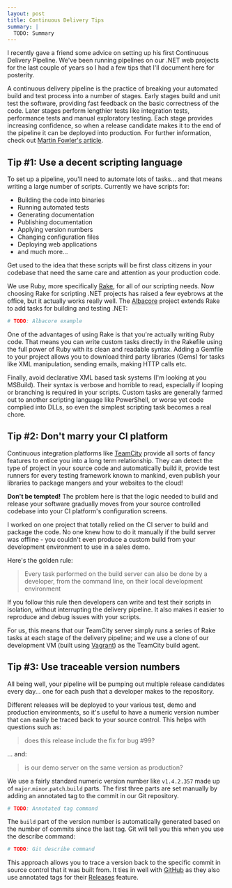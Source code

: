 ```yaml
---
layout: post
title: Continuous Delivery Tips
summary: |
  TODO: Summary
---
```

I recently gave a friend some advice on setting up his first Continuous Delivery
Pipeline.  We've been running pipelines on our .NET web projects for the last
couple of years so I had a few tips that I'll document here for posterity.

A continuous delivery pipeline is the practice of breaking your automated build
and test process into a number of stages. Early stages build and unit test the
software, providing fast feedback on the basic correctness of the code. Later
stages perform lengthier tests like integration tests, performance tests and
manual exploratory testing.  Each stage provides increasing confidence, so when
a release candidate makes it to the end of the pipeline it can be deployed into
production.  For further information, check out [Martin Fowler's article][1].

## Tip #1: Use a decent scripting language

To set up a pipeline, you'll need to automate lots of tasks... and that means
writing a large number of scripts.  Currently we have scripts for:

- Building the code into binaries
- Running automated tests
- Generating documentation
- Publishing documentation
- Applying version numbers
- Changing configuration files
- Deploying web applications
- and much more...

Get used to the idea that these scripts will be first class citizens in your
codebase that need the same care and attention as your production code.

We use Ruby, more specifically [Rake](), for all of our scripting needs.  Now
choosing Rake for scripting .NET projects has raised a few eyebrows at the
office, but it actually works really well.  The [Albacore]() project extends
Rake to add tasks for building and testing .NET:

```ruby
# TODO: Albacore example
```

One of the advantages of using Rake is that you're actually writing Ruby code.
That means you can write custom tasks directly in the Rakefile using the full
power of Ruby with its clean and readable syntax.  Adding a Gemfile to your
project allows you to download third party libraries (Gems) for tasks like XML
manipulation, sending emails, making HTTP calls etc.

Finally, avoid declarative XML based task systems (I'm looking at you MSBuild).
Their syntax is verbose and horrible to read, especially if looping or branching
is required in your scripts. Custom tasks are generally farmed out to another
scripting language like PowerShell, or worse yet code complied into DLLs, so
even the simplest scripting task becomes a real chore.

## Tip #2: Don't marry your CI platform

Continuous integration platforms like [TeamCity]() provide all sorts of fancy
features to entice you into a long term relationship.  They can detect the type
of project in your source code and automatically build it, provide test runners
for every testing framework known to mankind, even publish your libraries to
package mangers and your websites to the cloud!

**Don't be tempted!**  The problem here is that the logic needed to build and
release your software gradually moves from your source controlled codebase into
your CI platform's configuration screens.

I worked on one project that totally relied on the CI server to build and
package the code.  No one knew how to do it manually if the build server was
offline - you couldn't even produce a custom build from your development
environment to use in a sales demo.

Here's the golden rule:

> Every task performed on the build server can also be done by a developer, from
the command line, on their local development environment

If you follow this rule then developers can write and test their scripts in
isolation, without interrupting the delivery pipeline.  It also makes it easier
to reproduce and debug issues with your scripts.

For us, this means that our TeamCity server simply runs a series of Rake tasks
at each stage of the delivery pipeline; and we use a clone of our development VM
(built using [Vagrant]()) as the TeamCity build agent.

## Tip #3: Use traceable version numbers

All being well, your pipeline will be pumping out multiple release candidates
every day... one for each push that a developer makes to the repository.

Different releases will be deployed to your various test, demo and production
environments, so it's useful to have a numeric version number that can easily be
traced back to your source control.  This helps with questions such as:

> does this release include the fix for bug #99?

... and:

> is our demo server on the same version as production?

We use a fairly standard numeric version number like `v1.4.2.357` made up of
`major`.`minor`.`patch`.`build` parts.  The first three parts are set manually
by adding an annotated tag to the commit in our Git repository.

```bash
# TODO: Annotated tag command
```

The `build` part of the version number is automatically generated based on the
number of commits since the last tag.  Git will tell you this when you use the
describe command:

```bash
# TODO: Git describe command
```

This approach allows you to trace a version back to the specific commit in
source control that it was built from.  It ties in well with [GitHub]() as they
also use annotated tags for their [Releases]() feature.

[1]: http://martinfowler.com/bliki/DeploymentPipeline.html
